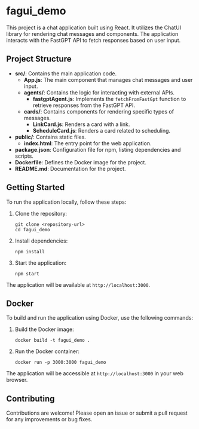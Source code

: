 # fagui_demo

This project is a chat application built using React. It utilizes the ChatUI library for rendering chat messages and components. The application interacts with the FastGPT API to fetch responses based on user input.

## Project Structure

- **src/**: Contains the main application code.
  - **App.js**: The main component that manages chat messages and user input.
  - **agents/**: Contains the logic for interacting with external APIs.
    - **fastgptAgent.js**: Implements the `fetchFromFastGpt` function to retrieve responses from the FastGPT API.
  - **cards/**: Contains components for rendering specific types of messages.
    - **LinkCard.js**: Renders a card with a link.
    - **ScheduleCard.js**: Renders a card related to scheduling.
- **public/**: Contains static files.
  - **index.html**: The entry point for the web application.
- **package.json**: Configuration file for npm, listing dependencies and scripts.
- **Dockerfile**: Defines the Docker image for the project.
- **README.md**: Documentation for the project.

## Getting Started

To run the application locally, follow these steps:

1. Clone the repository:
   ```
   git clone <repository-url>
   cd fagui_demo
   ```

2. Install dependencies:
   ```
   npm install
   ```

3. Start the application:
   ```
   npm start
   ```

The application will be available at `http://localhost:3000`.

## Docker

To build and run the application using Docker, use the following commands:

1. Build the Docker image:
   ```
   docker build -t fagui_demo .
   ```

2. Run the Docker container:
   ```
   docker run -p 3000:3000 fagui_demo
   ```

The application will be accessible at `http://localhost:3000` in your web browser.

## Contributing

Contributions are welcome! Please open an issue or submit a pull request for any improvements or bug fixes.